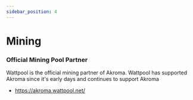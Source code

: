 ```yaml
---
sidebar_position: 4
---
```


# Mining

### Official Mining Pool Partner

Wattpool is the official mining partner of Akroma. Wattpool has supported Akroma since it's early days and continues to support Akroma

- https://akroma.wattpool.net/
